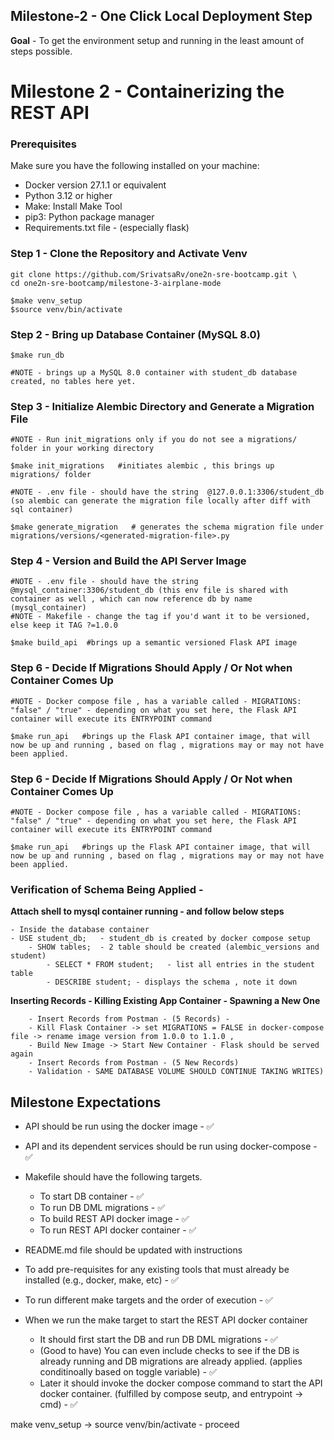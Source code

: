 ## Milestone-2 - One Click Local Deployment Step

**Goal** - To get the environment setup and running in the least amount of steps possible. 

# Milestone 2 - Containerizing the REST API

### Prerequisites
Make sure you have the following installed on your machine:
- Docker version 27.1.1 or equivalent 
- Python 3.12 or higher
- Make: Install Make Tool 
- pip3: Python package manager
- Requirements.txt file - (especially flask)

### Step 1 - Clone the Repository and Activate Venv
```
git clone https://github.com/SrivatsaRv/one2n-sre-bootcamp.git \
cd one2n-sre-bootcamp/milestone-3-airplane-mode

$make venv_setup
$source venv/bin/activate
```

### Step 2 - Bring up Database Container (MySQL 8.0)

```
$make run_db  

#NOTE - brings up a MySQL 8.0 container with student_db database created, no tables here yet. 
```

### Step 3 - Initialize Alembic Directory and Generate a Migration File
```
#NOTE - Run init_migrations only if you do not see a migrations/ folder in your working directory 

$make init_migrations   #initiates alembic , this brings up migrations/ folder

#NOTE - .env file - should have the string  @127.0.0.1:3306/student_db (so alembic can generate the migration file locally after diff with sql container)

$make generate_migration   # generates the schema migration file under migrations/versions/<generated-migration-file>.py
```

### Step 4 - Version and Build the API Server Image 
```
#NOTE - .env file - should have the string  @mysql_container:3306/student_db (this env file is shared with container as well , which can now reference db by name (mysql_container)
#NOTE - Makefile - change the tag if you'd want it to be versioned, else keep it TAG ?=1.0.0

$make build_api  #brings up a semantic versioned Flask API image
```

### Step 6 - Decide If Migrations Should Apply / Or Not when Container Comes Up
```
#NOTE - Docker compose file , has a variable called - MIGRATIONS: "false" / "true" - depending on what you set here, the Flask API container will execute its ENTRYPOINT command

$make run_api   #brings up the Flask API container image, that will now be up and running , based on flag , migrations may or may not have been applied. 
```

### Step 6 - Decide If Migrations Should Apply / Or Not when Container Comes Up
```
#NOTE - Docker compose file , has a variable called - MIGRATIONS: "false" / "true" - depending on what you set here, the Flask API container will execute its ENTRYPOINT command

$make run_api   #brings up the Flask API container image, that will now be up and running , based on flag , migrations may or may not have been applied. 
``` 


### Verification of Schema Being Applied  - 
**Attach shell to mysql container running - and follow below steps**
```
- Inside the database container
- USE student_db;   - student_db is created by docker compose setup 
    - SHOW tables;  - 2 table should be created (alembic_versions and student) 
        - SELECT * FROM student;   - list all entries in the student table 
        - DESCRIBE student; - displays the schema , note it down
```

**Inserting Records - Killing Existing App Container - Spawning a New One**
```
    - Insert Records from Postman - (5 Records) - 
    - Kill Flask Container -> set MIGRATIONS = FALSE in docker-compose file -> rename image version from 1.0.0 to 1.1.0 , 
    - Build New Image -> Start New Container - Flask should be served again 
    - Insert Records from Postman - (5 New Records)
    - Validation - SAME DATABASE VOLUME SHOULD CONTINUE TAKING WRITES) 
```




## Milestone Expectations
- API should be run using the docker image - ✅
- API and its dependent services should be run using docker-compose - ✅

- Makefile should have the following targets.
    - To start DB container - ✅
    - To run DB DML migrations - ✅
    - To build REST API docker image - ✅
    - To run REST API docker container - ✅
- README.md file should be updated with instructions
- To add pre-requisites for any existing tools that must already be installed (e.g., docker, make, etc) - ✅
- To run different make targets and the order of execution - ✅

- When we run the make target to start the REST API docker container
    - It should first start the DB and run DB DML migrations - ✅ 
    - (Good to have) You can even include checks to see if the DB is already running and DB migrations are already applied. (applies conditinoally based on toggle variable) - ✅
    - Later it should invoke the docker compose command to start the API docker container.  (fulfilled by compose seutp, and entrypoint -> cmd) - ✅

make venv_setup -> source venv/bin/activate - proceed 

